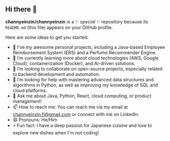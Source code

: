 ## Hi there 👋


**channyeinzin/channyeinzin** is a ✨ _special_ ✨ repository because its `README.md` (this file) appears on your GitHub profile.

Here are some ideas to get you started:

- 🔭 I've my awesome personal projects, including a Java-based Employee Reimbursement System (ERS) and a Perfume Recommender Engine.
- 🌱 I’m currently learning more about cloud technologies (AWS, Google Cloud), containerization (Docker), and AI-driven solutions.
- 👯 I’m looking to collaborate on open-source projects, especially related to backend development and automation.
- 🤔 I’m looking for help with mastering advanced data structures and algorithms in Python, as well as improving my knowledge of SQL and cloud platforms.
- 💬 Ask me about Java, Python, React, cloud computing, or product management! 
- 📫 How to reach me: You can reach me via my email at channyeinzin.fl@gmail.com or connect with me on LinkedIn.
- 😄 Pronouns: He/Him
- ⚡ Fun fact: I have a deep passion for Japanese cuisine and love to explore new dishes when I'm not coding!

